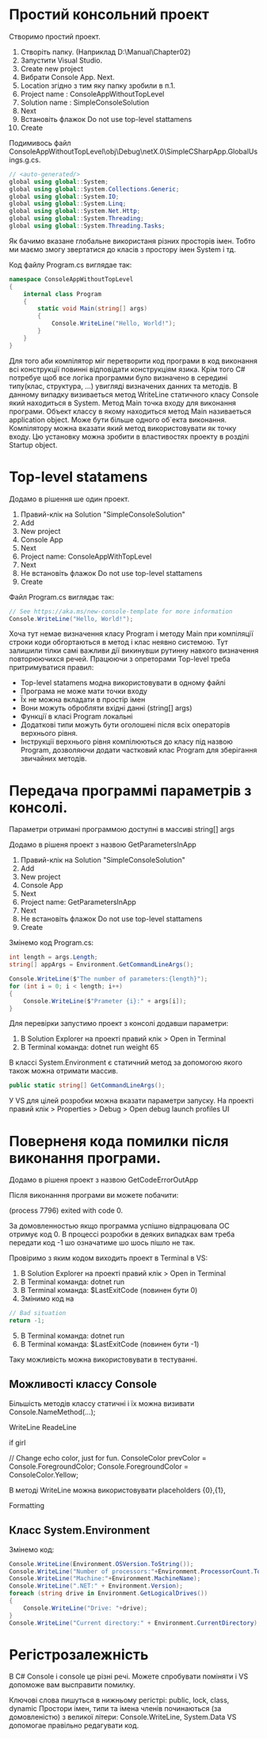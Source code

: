 # Простий консольний проект
Створимо простий проект.
1. Створіть папку. (Наприклад D:\Manual\Chapter02)  
2. Запустити Visual Studio.
3. Create new project
4. Вибрати Console App. Next.
5. Location згідно з тим яку папку зробили в п.1.
3. Project name : ConsoleAppWithoutTopLevel
4. Solution name : SimpleConsoleSolution
5. Next
6. Встановіть флажок Do not use top-level stattamens
7. Create

Подимивось файл ConsoleAppWithoutTopLevel\obj\Debug\netX.0\SimpleCSharpApp.GlobalUsings.g.cs. 

```cs
// <auto-generated/>
global using global::System;
global using global::System.Collections.Generic;
global using global::System.IO;
global using global::System.Linq;
global using global::System.Net.Http;
global using global::System.Threading;
global using global::System.Threading.Tasks;
```
Як бачимо вказане глобальне використаня різних просторів імен. Тобто ми маємо змогу звертатися до класів з простору імен System і тд.

Код файлу Program.cs виглядае так:

```cs
namespace ConsoleAppWithoutTopLevel
{
    internal class Program
    {
        static void Main(string[] args)
        {
            Console.WriteLine("Hello, World!");
        }
    }
}
```

Для того аби компілятор міг перетворити код програми в код виконання всі конструкції повинні відповідати конструкціям язика. Крім того C# потребуе щоб все логіка программи  було визначено в середині типу(клас, структура, ...) увигляді визначених данних та методів. В данному випадку визиваеться метод WriteLine статичного класу Console який находиться в System.  Метод Main точка входу для виконання програми. Объект классу в якому находиться метод Main називаеться application object. Може бути більше одного об`екта виконання. Компілятору можна вказати який метод використовувати як точку входу. Цю установку можна зробити в властивостях проекту в розділі Startup object.

# Top-level statamens

Додамо в рішення ше один проект.

1. Правий-клік на Solution "SimpleConsoleSolution"
2. Add
3. New project
4. Console App
5. Next
6. Project name: ConsoleAppWithTopLevel
7. Next
8. Не встановіть флажок Do not use top-level stattamens
9. Create

Файл Program.cs виглядає так:

```cs
// See https://aka.ms/new-console-template for more information
Console.WriteLine("Hello, World!");
```

Хоча тут немае визначення класу Program і методу Main при компіляції строки коди обгортаються в метод і клас неявно системою. Тут залишили тілки самі важливи дії викинувши рутинну навкого визначення повторюючихся речей. Працюючи з опреторами Top-level треба притримуватися правил:

- Top-level statamens модна використовувати в одному файлі
- Програма не може мати точки входу
- Їх не можна вкладати в простір імен
- Вони можуть обробляти вхідні данні (string[] args)
- Функції в класі Program локальні
- Додаткові типи можуть бути оголошені після всіх операторів верхнього рівня.
- Інструкції верхнього рівня компілюються до класу під назвою Program, дозволяючи додати частковий клас Program для зберігання звичайних методів.

# Передача программі параметрів з консолі.

Параметри отримані программою доступні в массиві string[] args

Додамо в рішеня проект з назвою GetParametersInApp

1. Правий-клік на Solution "SimpleConsoleSolution"
2. Add
3. New project
4. Console App
5. Next
6. Project name: GetParametersInApp
7. Next
8. Не встановіть флажок Do not use top-level stattamens
9. Create

Змінемо код Program.cs:

```cs
int length = args.Length;
string[] appArgs = Environment.GetCommandLineArgs();

Console.WriteLine($"The number of parameters:{length}");
for (int i = 0; i < length; i++)
{
    Console.WriteLine($"Prameter {i}:" + args[i]);
}

```
Для перевірки запустимо проект з консолі додавши параметри:
1. В Solution Explorer на проекті правий клік > Open in Terminal
2. В Terminal команда: dotnet run weight 65

В классі System.Environment є статичний метод за допомогою якого також можна отримати массив.
```cs
public static string[] GetCommandLineArgs();
```
У VS для цілей розробки можна вказати параметри запуску. На проекті правий клік > Properties > Debug > Open debug launch profiles UI

# Поверненя кода помилки після виконання програми.

Додамо в рішеня проект з назвою GetCodeErrorOutApp
 
Після виконанння програми ви можете побачити:

(process 7796) exited with code 0.

За домовленностью якщо программа успішно відпрацювала ОС отримує код 0. В процессі розробки в деяких випадках вам треба передати код -1 шо означатиме шо шось пішло не так.

Провіримо з яким кодом виходить проект в Terminal в VS:

1. В Solution Explorer на проекті правий клік > Open in Terminal
2. В Terminal команда: dotnet run
3. В Terminal команда: $LastExitCode (повинен бути 0)
4. Змінимо код на    

```cs
// Bad situation
return -1;
```
5. В Terminal команда: dotnet run
6. В Terminal команда: $LastExitCode (повинен бути -1)

Таку можливість можна використовувати в тестуванні.

## Можливості классу Console

Більшість методів классу статичні і їх можна визивати Console.NameMethod(...);

WriteLine
ReadeLine

if girl

// Change echo color, just for fun.
  ConsoleColor prevColor = Console.ForegroundColor;
  Console.ForegroundColor = ConsoleColor.Yellow;


В методі WriteLine можна використовувати placeholders {0},{1}, 

Formatting




## Класс System.Environment

Змінемо код:
```cs
Console.WriteLine(Environment.OSVersion.ToString());
Console.WriteLine("Number of processors:"+Environment.ProcessorCount.ToString());
Console.WriteLine("Machine:"+Environment.MachineName);
Console.WriteLine(".NET:" + Environment.Version);
foreach (string drive in Environment.GetLogicalDrives())
{
    Console.WriteLine("Drive: "+drive);
}
Console.WriteLine("Current directory:" + Environment.CurrentDirectory);

```

# Регістрозалежність

В С# Console і console це різні речі. Можете спробувати поміняти і VS допоможе вам высправити помилку. 

Ключові слова пишуться в нижньому регістрі: public, lock, class, dynamic
Простори імен, типи та імена членів починаються (за домовленістю) з великої літери:
Console.WriteLine, System.Data
VS допомогае правільно редагувати код. 




